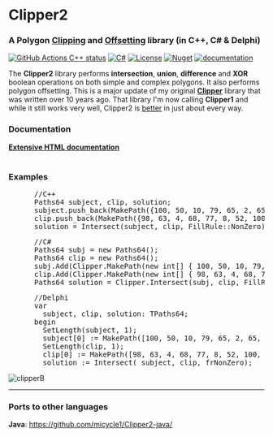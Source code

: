 # Clipper2
### A Polygon <a href="https://en.wikipedia.org/wiki/Clipping_(computer_graphics)">Clipping</a> and <a href="https://en.wikipedia.org/wiki/Parallel_curve">Offsetting</a> library (in C++, C# &amp; Delphi)<br>
[![GitHub Actions C++ status](https://github.com/AngusJohnson/Clipper2/actions/workflows/actions_cpp.yml/badge.svg)](https://github.com/AngusJohnson/Clipper2/actions/workflows/actions_cpp.yml)&nbsp;[![C#](https://github.com/AngusJohnson/Clipper2/actions/workflows/actions_csharp.yml/badge.svg)](https://github.com/AngusJohnson/Clipper2/actions/workflows/actions_csharp.yml)&nbsp;[![License](https://img.shields.io/badge/License-Boost_1.0-lightblue.svg)](https://www.boost.org/LICENSE_1_0.txt)
[![Nuget](https://img.shields.io/nuget/v/Clipper2?color=green)](https://www.nuget.org/packages/Clipper2)
[![documentation](https://user-images.githubusercontent.com/5280692/187832279-b2a43890-da80-4888-95fe-793f092be372.svg)](http://www.angusj.com/clipper2/Docs/Overview.htm)

The <b>Clipper2</b> library performs **intersection**, **union**, **difference** and **XOR** boolean operations on both simple and complex polygons. It also performs polygon offsetting. This is a major update of my original <a href="https://sourceforge.net/projects/polyclipping/"><b>Clipper</b></a> library that was written over 10 years ago. That library I'm now calling <b>Clipper1</b> and while it still works very well, Clipper2 is [better](http://www.angusj.com/clipper2/Docs/Changes.htm) in just about every way.

### Documentation

 <a href="http://www.angusj.com/clipper2/Docs/Overview.htm"><b>Extensive HTML documentation</b></a>
<br><br>

### Examples

<pre>
      //C++
      Paths64 subject, clip, solution;
      subject.push_back(MakePath({100, 50, 10, 79, 65, 2, 65, 98, 10, 21}));
      clip.push_back(MakePath({98, 63, 4, 68, 77, 8, 52, 100, 19, 12}));
      solution = Intersect(subject, clip, FillRule::NonZero);</pre>
<pre>      //C#
      Paths64 subj = new Paths64();
      Paths64 clip = new Paths64();
      subj.Add(Clipper.MakePath(new int[] { 100, 50, 10, 79, 65, 2, 65, 98, 10, 21 }));
      clip.Add(Clipper.MakePath(new int[] { 98, 63, 4, 68, 77, 8, 52, 100, 19, 12 }));
      Paths64 solution = Clipper.Intersect(subj, clip, FillRule.NonZero);</pre>
<pre>      //Delphi
      var 
        subject, clip, solution: TPaths64;
      begin
        SetLength(subject, 1);
        subject[0] := MakePath([100, 50, 10, 79, 65, 2, 65, 98, 10, 21]);
        SetLength(clip, 1);
        clip[0] := MakePath([98, 63, 4, 68, 77, 8, 52, 100, 19, 12]);
        solution := Intersect( subject, clip, frNonZero);</pre>
![clipperB](https://user-images.githubusercontent.com/5280692/178123810-1719a1f5-25c3-4a9e-b419-e575ff056272.svg)

<hr>

### Ports to other languages
**Java**: https://github.com/micycle1/Clipper2-java/

